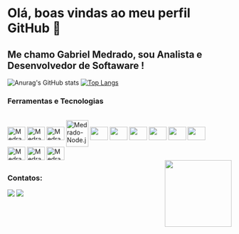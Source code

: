 # Olá, boas vindas ao meu perfil GitHub 👋

## Me chamo Gabriel Medrado, sou Analista e Desenvolvedor de Softaware !


![Anurag's GitHub stats](https://github-readme-stats.vercel.app/api?username=GabrielMedrado&show_icons=true&theme=radical)
[![Top Langs](https://github-readme-stats.vercel.app/api/top-langs/?username=GabrielMedrado&layout=compact)](https://github.com/anuraghazra/github-readme-stats)


  
### Ferramentas e Tecnologias 
<div style="display: inline_bloxk"> <br>
<img align="center" alt="Medrado-Js" height="30" width="40" src="https://cdn.jsdelivr.net/gh/devicons/devicon/icons/javascript/javascript-original.svg" />
<img align="center" alt="Medrado-Ts" height="30" width="40" src="https://cdn.jsdelivr.net/gh/devicons/devicon/icons/typescript/typescript-original.svg" />
<img align="center" alt="Medrado-GIT" height="30" width="40" src="https://cdn.jsdelivr.net/gh/devicons/devicon/icons/git/git-original.svg" />
<img align="center" alt="Medrado-Node.js" height="60" width="50" src="https://cdn.jsdelivr.net/gh/devicons/devicon/icons/nodejs/nodejs-original-wordmark.svg"/>
<img align="center" height="30" width="40" src="https://devicon-website.vercel.app/api/jest/plain.svg"></img>
<img align="center" height="30" width="40" src="https://devicon-website.vercel.app/api/postgresql/plain.svg"></img>  
<img align="center" height="30" width="40" src="https://devicon-website.vercel.app/api/solidity/original.svg"></img>
<img align="center" height="30" width="40" src="https://devicon-website.vercel.app/api/gitlab/original.svg"></img>
<img align="center" height="30" width="40" src="https://devicon-website.vercel.app/api/firebase/plain.svg"></img>
<img align="center" height="30" width="40" src="https://devicon-website.vercel.app/api/express/original.svg"></img>
  
</br>

<img align="center" alt="Medrado-React.js" height="30" width="40" src="https://cdn.jsdelivr.net/gh/devicons/devicon/icons/react/react-original.svg" />
<img align="center" alt="Medrado-HTML" height="30" width="40"  src="https://cdn.jsdelivr.net/gh/devicons/devicon/icons/html5/html5-original.svg" />
<img align="center" alt="Medrado-CSS" height="30" width="40"  src="https://cdn.jsdelivr.net/gh/devicons/devicon/icons/css3/css3-original.svg" />

</div>

<img align="right" type="img.jpg" height="150" width="150"  src="https://i.ibb.co/d5h99cV/octocat-1684782069013.png" />
          
 ##
 ### Contatos: 
<div>
<a href="https://www.linkedin.com/in/gabriel-medrado-551006221/" target="_blank"><img src="https://img.shields.io/badge/-LinkedIn-%230077B5?style=for-the-badge&logo=linkedin&logoColor=white" target="_blank"></a>
<a href ="mailto:medradoogabriel@gmail.com"><img src="https://img.shields.io/badge/Gmail-D14836?style=for-the-badge&logo=gmail&logoColor=white" target="_blank"></a>

</div>

##
       
